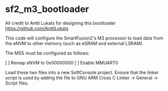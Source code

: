 # sf2_m3_bootloader

All credit to Antti Lukats for designing this bootloader
https://github.com/AnttiLukats

This code will configure the SmartFusion2's M3 processor to load data from the eNVM to other memory (such as eSRAM and external LSRAM).

The MSS must be configured as follows:

[ ] Remap eNVM to 0x00000000
[ ] Enable MMUART0

Load these two files into a new SoftConsole project. Ensure that the linker script is used by adding the file to GNU ARM Cross C Linker -> General -> Script files.

